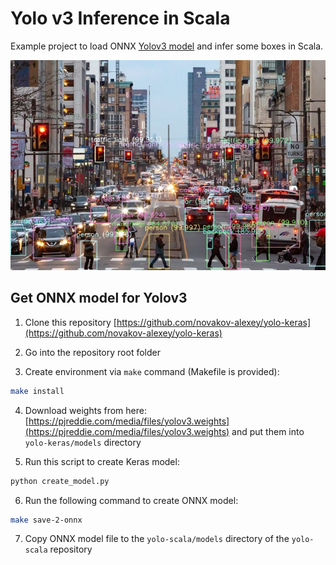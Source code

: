 # Yolo v3 Inference in Scala

Example project to load ONNX [Yolov3 model](https://pjreddie.com/media/files/papers/YOLOv3.pdf) and infer some boxes in Scala.

![city-out-image](city-out.jpg)

## Get ONNX model for Yolov3

1. Clone this repository [https://github.com/novakov-alexey/yolo-keras](https://github.com/novakov-alexey/yolo-keras)

2. Go into the repository root folder

3. Create environment via `make` command (Makefile is provided):
```bash
make install
```
4. Download weights from here: [https://pjreddie.com/media/files/yolov3.weights](https://pjreddie.com/media/files/yolov3.weights) and put them into `yolo-keras/models` directory

5. Run this script to create Keras model:
```bash
python create_model.py
```
6. Run the following command to create ONNX model:
```bash
make save-2-onnx
```
7. Copy ONNX model file to the `yolo-scala/models` directory of the `yolo-scala` repository